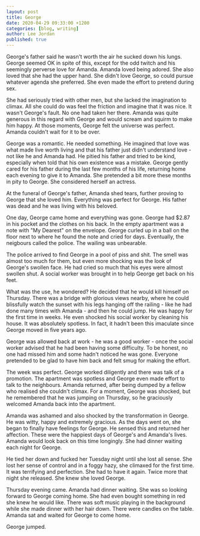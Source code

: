 ```yaml
---
layout: post
title: George
date: 2020-04-29 09:33:00 +1200
categories: [blog, writing]
author: Lee Jordan
published: true
---
```


George's father said he wasn't worth the air he sucked down his lungs. George seemed OK in spite of this, except for the odd twitch and his seemingly perverse love for Amanda. Amanda loved being adored. She also loved that she had the upper hand. She didn't love George, so could pursue whatever agenda she preferred. She even made the effort to pretend during sex.

She had seriously tried with other men, but she lacked the imagination to climax. All she could do was feel the friction and imagine that it was nice. It wasn't George's fault. No one had taken her there. Amanda was quite generous in this regard with George and would scream and squirm to make him happy. At those moments, George felt the universe was perfect. Amanda couldn't wait for it to be over.

George was a romantic. He needed something. He imagined that love was what made live worth living and that his father just didn't understand love - not like he and Amanda had. He pitied his father and tried to be kind, especially when told that his own existence was a mistake. George gently cared for his father during the last few months of his life, returning home each evening to give it to Amanda. She pretended a bit more these months in pity to George. She considered herself an actress. 

At the funeral of George's father, Amanda shed tears, further proving to George that she loved him. Everything was perfect for George. His father was dead and he was living with his beloved. 

One day, George came home and everything was gone. George had $2.87 in his pocket and the clothes on his back. In the empty apartment was a note with "My Dearest" on the envelope. George curled up in a ball on the floor next to where he found the note and cried for days. Eventually, the neigbours called the police. The wailing was unbearable. 

The police arrived to find George in a pool of piss and shit. The smell was almost too much for them, but even more shocking was the look of George's swollen face. He had cried so much that his eyes were almost swollen shut. A social worker was brought in to help George get back on his feet.

What was the use, he wondered? He decided that he would kill himself on Thursday. There was a bridge with glorious views nearby, where he could blissfully watch the sunset with his legs hanging off the railing - like he had done many times with Amanda - and then he could jump. He was happy for the first time in weeks. He even shocked his social worker by cleaning his house. It was absolutely spotless. In fact, it hadn't been this imaculate since George moved in five years ago.

George was allowed back at work - he was a good worker - once the social worker advised that he had been having some difficulty. To be honest, no one had missed him and some hadn't noticed he was gone. Everyone pretended to be glad to have him back and felt smug for making the effort.

The week was perfect. George worked diligently and there was talk of a promotion. The apartment was spotless and George even made effort to talk to the neighbours. Amanda returned, after being dumped by a fellow who realised she couldn't climax. For a moment, George was shocked, but he remembered that he was jumping on Thursday, so he graciously welcomed Amanda back into the apartment. 

Amanda was ashamed and also shocked by the transformation in George. He was witty, happy and extremely gracious. As the days went on, she began to finally have feelings for George. He sensed this and returned her affection. These were the happiest days of George's and Amanda's lives. Amanda would look back on this time longingly. She had dinner waiting each night for George.

He tied her down and fucked her Tuesday night until she lost all sense. She lost her sense of control and in a foggy hazy, she climaxed for the first time. It was terrifying and perfection. She had to have it again. Twice more that night she released. She knew she loved George.

Thursday evening came. Amanda had dinner waiting. She was so looking forward to George coming home. She had even bought something in red she knew he would like. There was soft music playing in the background while she made dinner with her hair down. There were candles on the table. Amanda sat and waited for George to come home.

George jumped.
